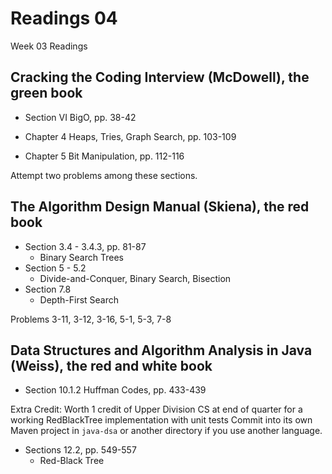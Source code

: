 # Readings 04

 Week 03 Readings

## Cracking the Coding Interview (McDowell), the green book

* Section VI BigO, pp. 38-42

* Chapter 4  Heaps, Tries, Graph Search, pp. 103-109
* Chapter 5  Bit Manipulation, pp. 112-116

Attempt two problems among these sections.

## The Algorithm Design Manual (Skiena), the red book

* Section 3.4 - 3.4.3, pp. 81-87
  * Binary Search Trees
* Section 5 - 5.2
  * Divide-and-Conquer, Binary Search, Bisection
* Section 7.8
  * Depth-First Search

Problems 3-11, 3-12, 3-16, 5-1, 5-3, 7-8

## Data Structures and Algorithm Analysis in Java (Weiss), the red and white book

* Section 10.1.2 Huffman Codes, pp. 433-439

Extra Credit: Worth 1 credit of Upper Division CS at end of quarter for a working RedBlackTree implementation with unit tests
Commit into its own Maven project in `java-dsa` or another directory if you use another language.

* Sections 12.2, pp. 549-557
  * Red-Black Tree 
